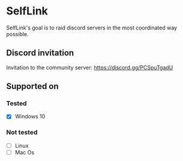 # SelfLink
SelfLink's goal is to raid discord servers in the most coordinated way possible.

## Discord invitation
Invitation to the community server: https://discord.gg/PCSpuTgadU

## Supported on
 ### Tested
- [x] Windows 10

### Not tested
- [ ] Linux
- [ ] Mac Os